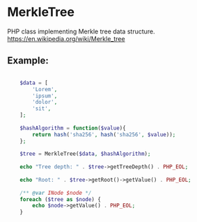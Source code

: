 # MerkleTree
PHP class implementing Merkle tree data structure.
https://en.wikipedia.org/wiki/Merkle_tree

## Example:
```php

    $data = [
        'Lorem',
        'ipsum',
        'dolor',
        'sit',
    ];
    
    $hashAlgorithm = function($value){
        return hash('sha256', hash('sha256', $value));
    };
    
    $tree = MerkleTree($data, $hashAlgorithm);
    
    echo "Tree depth: " . $tree->getTreeDepth() . PHP_EOL;
    
    echo "Root: " . $tree->getRoot()->getValue() . PHP_EOL;
    
    /** @var INode $node */
    foreach ($tree as $node) {
        echo $node->getValue() . PHP_EOL;
    }
```

